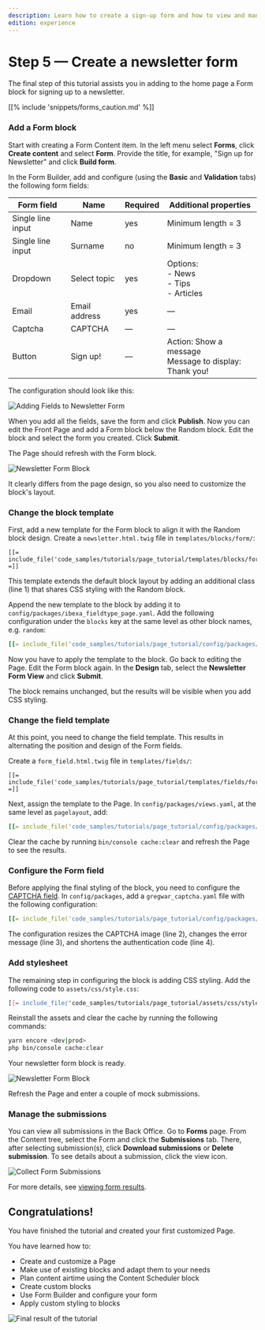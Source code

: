 ```yaml
---
description: Learn how to create a sign-up form and how to view and manage its submissions.
edition: experience
---
```


# Step 5 — Create a newsletter form

The final step of this tutorial assists you in adding to the home page a Form block for signing up to a newsletter.

[[% include 'snippets/forms_caution.md' %]]
    
### Add a Form block

Start with creating a Form Content item.
In the left menu select **Forms**, click **Create content** and select **Form**.
Provide the title, for example, "Sign up for Newsletter" and click **Build form**.

In the Form Builder, add and configure (using the **Basic** and **Validation** tabs) the following form fields:

|Form field|Name|Required|Additional properties|
|-----|----|--------|---------------------|
|Single line input|Name|yes|Minimum length = 3|
|Single line input|Surname|no|Minimum length = 3|
|Dropdown|Select topic|yes|Options:</br>- News</br>- Tips </br> - Articles|
|Email|Email address|yes|—|
|Captcha|CAPTCHA|—|—|
|Button|Sign up!|—|Action: Show a message</br>Message to display: Thank you!|

The configuration should look like this:

![Adding Fields to Newsletter Form](enterprise_tut_form_creation.png "Adding Fields to Newsletter Form")

When you add all the fields, save the form and click **Publish**.
Now you can edit the Front Page and add a Form block below the Random block.
Edit the block and select the form you created. Click **Submit**.

The Page should refresh with the Form block.

![Newsletter Form Block](enterprise_tut_first_form.png "Raw Newsletter Form Block")

It clearly differs from the page design, so you also need to customize the block's layout.

### Change the block template

First, add a new template for the Form block to align it with the Random block design.
Create a `newsletter.html.twig` file in `templates/blocks/form/`:

``` html+twig hl_lines="1"
[[= include_file('code_samples/tutorials/page_tutorial/templates/blocks/form/newsletter.html.twig') =]]
```

This template extends the default block layout by adding an additional class (line 1) that shares CSS styling with the Random block.

Append the new template to the block by adding it to `config/packages/ibexa_fieldtype_page.yaml`.
Add the following configuration under the `blocks` key at the same level as other block names, e.g. `random`:

``` yaml hl_lines="1"
[[= include_file('code_samples/tutorials/page_tutorial/config/packages/ibexa_fieldtype_page.yaml', 42, 47) =]]
```

Now you have to apply the template to the block.
Go back to editing the Page.
Edit the Form block again.
In the **Design** tab, select the **Newsletter Form View** and click **Submit**.

The block remains unchanged, but the results will be visible when you add CSS styling.

### Change the field template

At this point, you need to change the field template.
This results in alternating the position and design of the Form fields.

Create a `form_field.html.twig` file in `templates/fields/`:

``` html+twig
[[= include_file('code_samples/tutorials/page_tutorial/templates/fields/form_field.html.twig') =]]
```

Next, assign the template to the Page.
In `config/packages/views.yaml`, at the same level as `pagelayout`, add:

``` yaml
[[= include_file('code_samples/tutorials/page_tutorial/config/packages/views.yaml', 7, 9) =]]
```

Clear the cache by running `bin/console cache:clear` and refresh the Page to see the results.

### Configure the Form field

Before applying the final styling of the block, you need to configure the [CAPTCHA field](forms.md#captcha-field).
In `config/packages`, add a `gregwar_captcha.yaml` file with the following configuration:

``` yaml
[[= include_file('code_samples/tutorials/page_tutorial/config/packages/gregwar_captcha.yaml') =]]
```
The configuration resizes the CAPTCHA image (line 2), changes the error message (line 3), and shortens the authentication code (line 4).

### Add stylesheet

The remaining step in configuring the block is adding CSS styling.
Add the following code to `assets/css/style.css`:

``` css
[[= include_file('code_samples/tutorials/page_tutorial/assets/css/style.css', 229, 277) =]]
```
Reinstall the assets and clear the cache by running the following commands:

``` bash
yarn encore <dev|prod>
php bin/console cache:clear
```
Your newsletter form block is ready.

![Newsletter Form Block](enterprise_tut_final_form.png "Newsletter Form Block")

Refresh the Page and enter a couple of mock submissions.

### Manage the submissions

You can view all submissions in the Back Office.
Go to **Forms** page. From the Content tree, select the Form and click the **Submissions** tab.
There, after selecting submission(s), click **Download submissions** or **Delete submission**.
To see details about a submission, click the view icon.

![Collect Form Submissions](enterprise_tut_form_collect_sub.png "Collect Form Submissions")

For more details, see [viewing form results](https://doc.ezplatform.com/projects/userguide/en/latest/creating_forms/#viewing-results).

## Congratulations!

You have finished the tutorial and created your first customized Page.

You have learned how to:

- Create and customize a Page
- Make use of existing blocks and adapt them to your needs
- Plan content airtime using the Content Scheduler block
- Create custom blocks
- Use Form Builder and configure your form
- Apply custom styling to blocks

![Final result of the tutorial](enterprise_tut_main_screen.png "Final result of the tutorial")
